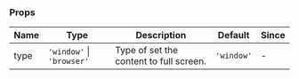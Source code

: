 ### Props

| Name | Type                      | Description                             | Default    | Since |
| ---- | ------------------------- | --------------------------------------- | ---------- | ----- |
| type | `'window'` \| `'browser'` | Type of set the content to full screen. | `'window'` | -     |

